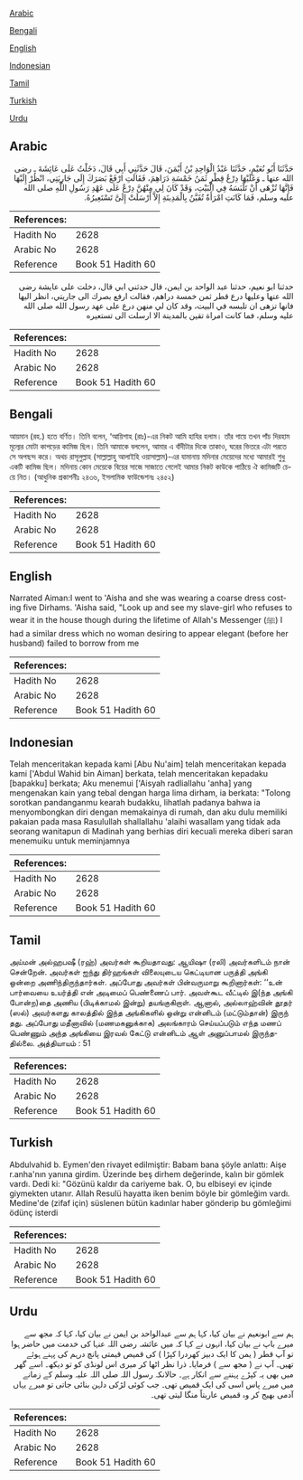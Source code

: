 [Arabic](#arabic)

[Bengali](#bengali)

[English](#english)

[Indonesian](#indonesian)

[Tamil](#tamil)

[Turkish](#turkish)

[Urdu](#urdu)

## Arabic


<div dir="rtl" lang="ar" style={{fontSize:'larger',backgroundColor:'#f8f9fa',padding:20}}>
حَدَّثَنَا أَبُو نُعَيْمٍ، حَدَّثَنَا عَبْدُ الْوَاحِدِ بْنُ أَيْمَنَ، قَالَ حَدَّثَنِي أَبِي قَالَ، دَخَلْتُ عَلَى عَائِشَةَ ـ رضى الله عنها ـ وَعَلَيْهَا دِرْعُ قِطْرٍ ثَمَنُ خَمْسَةِ دَرَاهِمَ، فَقَالَتِ ارْفَعْ بَصَرَكَ إِلَى جَارِيَتِي، انْظُرْ إِلَيْهَا فَإِنَّهَا تُزْهَى أَنْ تَلْبَسَهُ فِي الْبَيْتِ، وَقَدْ كَانَ لِي مِنْهُنَّ دِرْعٌ عَلَى عَهْدِ رَسُولِ اللَّهِ صلى الله عليه وسلم، فَمَا كَانَتِ امْرَأَةٌ تُقَيَّنُ بِالْمَدِينَةِ إِلاَّ أَرْسَلَتْ إِلَىَّ تَسْتَعِيرُهُ‏.‏
</div>
<div style={{backgroundColor:'#f8f9fa',padding:20, marginBottom: 10}}><table> <thead> <tr> <th>References:</th> <th></th> </tr> </thead> <tbody><tr><td>Hadith No</td><td>2628</td></tr><tr><td>Arabic No</td><td>2628</td></tr><tr><td>Reference</td><td>Book 51 Hadith 60</td></tr></tbody></table></div>


<div dir="rtl" lang="ar" style={{fontSize:'larger',backgroundColor:'#f8f9fa',padding:20}}>
حدثنا ابو نعيم، حدثنا عبد الواحد بن ايمن، قال حدثني ابي قال، دخلت على عايشة رضى الله عنها وعليها درع قطر ثمن خمسة دراهم، فقالت ارفع بصرك الى جاريتي، انظر اليها فانها تزهى ان تلبسه في البيت، وقد كان لي منهن درع على عهد رسول الله صلى الله عليه وسلم، فما كانت امراة تقين بالمدينة الا ارسلت الى تستعيره
</div>
<div style={{backgroundColor:'#f8f9fa',padding:20, marginBottom: 10}}><table> <thead> <tr> <th>References:</th> <th></th> </tr> </thead> <tbody><tr><td>Hadith No</td><td>2628</td></tr><tr><td>Arabic No</td><td>2628</td></tr><tr><td>Reference</td><td>Book 51 Hadith 60</td></tr></tbody></table></div>

## Bengali


<div dir="ltr" lang="bn" style={{fontSize:'larger',backgroundColor:'#f8f9fa',padding:20}}>
আয়মান (রহ.) হতে বর্ণিত। তিনি বলেন, ‘আয়িশাহ (রাঃ)-এর নিকট আমি হাযির হলাম। তাঁর গায়ে তখন পাঁচ দিরহাম মূল্যের মোটা কাপড়ের কামিজ ছিল। তিনি আমাকে বললেন, আমার এ বাঁদীটার দিকে তাকাও, ঘরের ভিতরে এটা পরতে সে অপছন্দ করে। অথচ রাসূলুল্লাহ (সাল্লাল্লাহু আলাইহি ওয়াসাল্লাম)-এর যামানায় মদিনার মেয়েদের মধ্যে আমারই শুধু একটি কামিজ ছিল। মদিনায় কোন মেয়েকে বিয়ের সাজে সাজাতে গেলেই আমার নিকট কাউকে পাঠিয়ে ঐ কামিজটি চেয়ে নিত। (আধুনিক প্রকাশনীঃ ২৪৩৬, ইসলামিক ফাউন্ডেশনঃ ২৪৫২)
</div>
<div style={{backgroundColor:'#f8f9fa',padding:20, marginBottom: 10}}><table> <thead> <tr> <th>References:</th> <th></th> </tr> </thead> <tbody><tr><td>Hadith No</td><td>2628</td></tr><tr><td>Arabic No</td><td>2628</td></tr><tr><td>Reference</td><td>Book 51 Hadith 60</td></tr></tbody></table></div>

## English


<div dir="ltr" lang="en" style={{fontSize:'larger',backgroundColor:'#f8f9fa',padding:20}}>
Narrated Aiman:I went to 'Aisha and she was wearing a coarse dress costing five Dirhams. 'Aisha said, "Look up and see my slave-girl who refuses to wear it in the house though during the lifetime of Allah's Messenger (ﷺ) I had a similar dress which no woman desiring to appear elegant (before her husband) failed to borrow from me
</div>
<div style={{backgroundColor:'#f8f9fa',padding:20, marginBottom: 10}}><table> <thead> <tr> <th>References:</th> <th></th> </tr> </thead> <tbody><tr><td>Hadith No</td><td>2628</td></tr><tr><td>Arabic No</td><td>2628</td></tr><tr><td>Reference</td><td>Book 51 Hadith 60</td></tr></tbody></table></div>

## Indonesian


<div dir="ltr" lang="id" style={{fontSize:'larger',backgroundColor:'#f8f9fa',padding:20}}>
Telah menceritakan kepada kami [Abu Nu'aim] telah menceritakan kepada kami ['Abdul Wahid bin Aiman] berkata, telah menceritakan kepadaku [bapakku] berkata; Aku menemui ['Aisyah radliallahu 'anha] yang mengenakan kain yang tebal dengan harga lima dirham, ia berkata: "Tolong sorotkan pandanganmu kearah budakku, lihatlah padanya bahwa ia menyombongkan diri dengan memakainya di rumah, dan aku dulu memiliki pakaian pada masa Rasulullah shallallahu 'alaihi wasallam yang tidak ada seorang wanitapun di Madinah yang berhias diri kecuali mereka diberi saran menemuiku untuk meminjamnya
</div>
<div style={{backgroundColor:'#f8f9fa',padding:20, marginBottom: 10}}><table> <thead> <tr> <th>References:</th> <th></th> </tr> </thead> <tbody><tr><td>Hadith No</td><td>2628</td></tr><tr><td>Arabic No</td><td>2628</td></tr><tr><td>Reference</td><td>Book 51 Hadith 60</td></tr></tbody></table></div>

## Tamil


<div dir="ltr" lang="ta" style={{fontSize:'larger',backgroundColor:'#f8f9fa',padding:20}}>
அய்மன் அல்ஹபஷீ (ரஹ்) அவர்கள் கூறியதாவது: ஆயிஷா (ரலி) அவர்களிடம் நான் சென்றேன். அவர்கள் ஐந்து திர்ஹங்கள் விலையுடைய கெட்டியான பருத்தி அங்கி ஒன்றை அணிந்திருந்தார்கள். அப்போது அவர்கள் பின்வருமாறு கூறினார்கள்: ‘‘உன் பார்வையை உயர்த்தி என் அடிமைப் பெண்ணைப் பார். அவள்கூட வீட்டில் இ(ந்த அங்கி போன்ற)தை அணிய (பிடிக்காமல் இன்று) தயங்குகிறாள். ஆனால், அல்லாஹ்வின் தூதர் (ஸல்) அவர்களது காலத்தில் இந்த அங்கிகளில் ஒன்று என்னிடம் (மட்டும்தான்) இருந் தது. அப்போது மதீனாவில் (மணமகனுக்காக) அலங்காரம் செய்யப்படும் எந்த மணப் பெண்ணும் அந்த அங்கியை இரவல் கேட்டு என்னிடம் ஆள் அனுப்பாமல் இருந்ததில்லை. அத்தியாயம் : 51
</div>
<div style={{backgroundColor:'#f8f9fa',padding:20, marginBottom: 10}}><table> <thead> <tr> <th>References:</th> <th></th> </tr> </thead> <tbody><tr><td>Hadith No</td><td>2628</td></tr><tr><td>Arabic No</td><td>2628</td></tr><tr><td>Reference</td><td>Book 51 Hadith 60</td></tr></tbody></table></div>

## Turkish


<div dir="ltr" lang="tr" style={{fontSize:'larger',backgroundColor:'#f8f9fa',padding:20}}>
Abdulvahid b. Eymen'den rivayet edilmiştir: Babam bana şöyle anlattı: Aişe r.anha'nın yanına girdim. Üzerinde beş dirhem değerinde, kalın bir gömlek vardı. Dedi ki: "Gözünü kaldır da cariyeme bak. O, bu elbiseyi ev içinde giymekten utanır. Allah Resulü hayatta iken benim böyle bir gömleğim vardı. Medine'de (zifaf için) süslenen bütün kadınlar haber gönderip bu gömleğimi ödünç isterdi
</div>
<div style={{backgroundColor:'#f8f9fa',padding:20, marginBottom: 10}}><table> <thead> <tr> <th>References:</th> <th></th> </tr> </thead> <tbody><tr><td>Hadith No</td><td>2628</td></tr><tr><td>Arabic No</td><td>2628</td></tr><tr><td>Reference</td><td>Book 51 Hadith 60</td></tr></tbody></table></div>

## Urdu


<div dir="rtl" lang="ur" style={{fontSize:'larger',backgroundColor:'#f8f9fa',padding:20}}>
ہم سے ابونعیم نے بیان کیا، کہا ہم سے عبدالواحد بن ایمن نے بیان کیا، کہا کہ مجھ سے میرے باپ نے بیان کیا، انہوں نے کہا کہ میں عائشہ رضی اللہ عنہا کی خدمت میں حاضر ہوا تو آپ قطر ( یمن کا ایک دبیز کھردرا کپڑا ) کی قمیص قیمتی پانچ درہم کی پہنے ہوئے تھیں۔ آپ نے ( مجھ سے ) فرمایا۔ ذرا نظر اٹھا کر میری اس لونڈی کو تو دیکھ۔ اسے گھر میں بھی یہ کپڑے پہننے سے انکار ہے۔ حالانکہ رسول اللہ صلی اللہ علیہ وسلم کے زمانے میں میرے پاس اسی کی ایک قمیص تھی۔ جب کوئی لڑکی دلہن بنائی جاتی تو میرے یہاں آدمی بھیج کر وہ قمیص عاریتاً منگا لیتی تھی۔
</div>
<div style={{backgroundColor:'#f8f9fa',padding:20, marginBottom: 10}}><table> <thead> <tr> <th>References:</th> <th></th> </tr> </thead> <tbody><tr><td>Hadith No</td><td>2628</td></tr><tr><td>Arabic No</td><td>2628</td></tr><tr><td>Reference</td><td>Book 51 Hadith 60</td></tr></tbody></table></div>